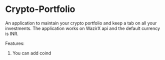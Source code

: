 # Crypto-Portfolio

An application to maintain your crypto portfolio and keep a tab on all your investments. The application works on WazirX api and the default currency is INR. 

Features:
1) You can add coind 
